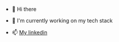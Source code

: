- 👋 Hi there
- 🌱 I'm currently working on my tech stack

- 📫 [My linkedin](https://www.linkedin.com/in/shubhanks/)

<!---
itsnewww/itsnewww is a ✨ special ✨ repository because its `README.md` (this file) appears on your GitHub profile.
You can click the Preview link to take a look at your changes.
--->
